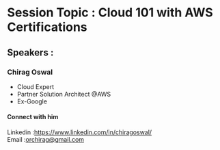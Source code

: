 # Session Topic : Cloud 101 with AWS Certifications

## Speakers :

 <h3>Chirag Oswal</h3> 
 <ul><li> Cloud Expert</li>
<li>Partner Solution Architect @AWS</li>
 <li>Ex-Google</li>
 </ul>

#### Connect with him

Linkedin :<a>https://www.linkedin.com/in/chiragoswal/</a>\
Email :<a>orchirag@gmail.com</a>
